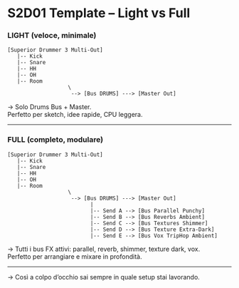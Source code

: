 
# S2D01 Template – Light vs Full

### LIGHT (veloce, minimale)

```
[Superior Drummer 3 Multi-Out]
   |-- Kick
   |-- Snare
   |-- HH
   |-- OH
   |-- Room
                   \
                    --> [Bus DRUMS] ---> [Master Out]
```

-> Solo Drums Bus + Master.  
Perfetto per sketch, idee rapide, CPU leggera.

---

### FULL (completo, modulare)

```
[Superior Drummer 3 Multi-Out]
   |-- Kick
   |-- Snare
   |-- HH
   |-- OH
   |-- Room
                   \
                    --> [Bus DRUMS] ---> [Master Out]
                          |
                          |-- Send A --> [Bus Parallel Punchy]
                          |-- Send B --> [Bus Reverbs Ambient]
                          |-- Send C --> [Bus Textures Shimmer]
                          |-- Send D --> [Bus Texture Extra-Dark]
                          |-- Send E --> [Bus Vox TripHop Ambient]
```

-> Tutti i bus FX attivi: parallel, reverb, shimmer, texture dark, vox.  
Perfetto per arrangiare e mixare in profondità.

---

-> Così a colpo d’occhio sai sempre in quale setup stai lavorando.

